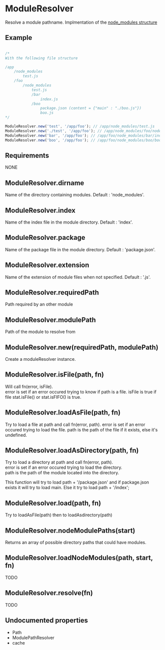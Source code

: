 ModuleResolver
=============

Resolve a module pathname. Implmentation of the [node_modules structure](http://nodejs.org/api/modules.html#modules_all_together)

## Example

```javascript

/*
With the following file structure

/app
	/node_modules
		test.js
	/foo
		/node_modules
			test.js
			/bar
				index.js
			/boo
				package.json (content = {"main" : "./boo.js"})
				boo.js
*/

ModuleResolver.new('test', '/app/foo'); // /app/node_modules/test.js 
ModuleResolver.new('./test', '/app/foo'); // /app/node_modules/foo/node_modules/test.js
ModuleResolver.new('bar', '/app/foo'); // /app/foo/node_modules/bar/index.js
ModuleResolver.new('boo', '/app/foo'); // /app/foo/node_modules/boo/boo.js

```

## Requirements

NONE

## ModuleResolver.dirname

Name of the directory containing modules. Default : 'node_modules'.

## ModuleResolver.index

Name of the index file in the module directory. Default : 'index'.

## ModuleResolver.package

Name of the package file in the module directory. Default : 'package.json'.

## ModuleResolver.extension

Name of the extension of module files when not specified. Default : '.js'.

## ModuleResolver.requiredPath

Path required by an other module

## ModuleResolver.modulePath

Path of the module to resolve from

## ModuleResolver.new(requiredPath, modulePath)

Create a moduleResolver instance.

## ModuleResolver.isFile(path, fn)

Will call fn(error, isFile).  
error is set if an error occured trying to know if path is a file.
isFile is true if file stat.isFile() or stat.isFIFO() is true.

## ModuleResolver.loadAsFile(path, fn)

Try to load a file at path and call fn(error, path).
error is set if an error occured trying to load the file.
path is the path of the file if it exists, else it's undefined.

## ModuleResolver.loadAsDirectory(path, fn)

Try to load a directory at path and call fn(error, path).  
error is set if an error occured trying to load the directory.  
path is the path of the module located into the directory.  

This function will try to load path + '/package.json' and if package.json exists it will try to load main.
Else it try to load path + '/index';

## ModuleResolver.load(path, fn)

Try to loadAsFile(path) then to loadAsdirectory(path)

## ModuleResolver.nodeModulePaths(start)

Returns an array of possible directory paths that could have modules.  

## ModuleResolver.loadNodeModules(path, start, fn)

TODO

## ModuleResolver.resolve(fn)

TODO

## Undocumented properties

- Path
- ModulePathResolver
- cache
